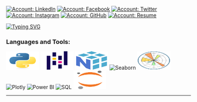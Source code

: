 
[![Account: LinkedIn](https://img.shields.io/badge/Abdo%20Fahmy-LinkedIn-0077b5)](https://www.linkedin.com/in/abdo-fahmy-a65332244/)
[![Account: Facebook](https://img.shields.io/badge/Abdo%20Fahmy-Facebook-3B5998)](https://www.facebook.com/abdoh.rahman?mibextid=AEUHqQ)
[![Account: Twitter](https://img.shields.io/badge/Abdo%20Fahmy-Twitter-0084b4)](twitter.com/abdelrh80480054)
[![Account: Instagram](https://img.shields.io/badge/Abdo%20Fahmy-Instagram-966842)](https://instagram.com/abdo_fahmyrg?igshid=YmMyMTA2M2Y=)
[![Account: GitHub](https://img.shields.io/badge/Abdo%20Fahmy-GitHub-2b3137)](https://www.github.com/AbdoFahmyrg/)
[![Account: Resume](https://img.shields.io/badge/Download-CV-6b3237)](https://github.com/faresemad/faresemad/blob/main/cv.pdf)

<a href="https://git.io/typing-svg"><img src="https://readme-typing-svg.demolab.com?font=Fira+Code&weight=800&size=25&duration=3000&pause=503&center=true&vCenter=true&width=1000&lines=Hello+Everyone;My+name+is+Abdulrahman+Fahmy+.;I+am+a+Data+Analysis+.;and+my+interests+include+%5BPython+%2C+Statics+%2C" alt="Typing SVG" /></a>

<h3 align="left">Languages and Tools:</h3>
<p align="left">
  <img src="https://raw.githubusercontent.com/devicons/devicon/master/icons/python/python-original.svg" alt="Python" width="90" height="50"/>
  <img src="https://raw.githubusercontent.com/devicons/devicon/master/icons/pandas/pandas-original.svg" alt="Pandas" width="90" height="50"/>
  <img src="https://raw.githubusercontent.com/devicons/devicon/master/icons/numpy/numpy-original.svg" alt="NumPy" width="90" height="50"/>
  <img src="https://seaborn.pydata.org/_static/logo-wide-lightbg.svg" alt="Seaborn" width="120" height="50"/>
  <img src="https://raw.githubusercontent.com/devicons/devicon/master/icons/matplotlib/matplotlib-original.svg" alt="Matplotlib" width="90" height="50"/>
  <img src="https://www.vectorlogo.zone/logos/plot_ly/plot_ly-icon.svg" alt="Plotly" width="90" height="50"/>
  <img src="https://www.vectorlogo.zone/logos/microsoft_powerbi/microsoft_powerbi-icon.svg" alt="Power BI" width="90" height="50"/>
  <img src="https://cdn.jsdelivr.net/gh/devicons/devicon@latest/icons/microsoftsqlserver/microsoftsqlserver-original.svg" alt="SQL" width="90" height="50"/>
  <img src="https://raw.githubusercontent.com/devicons/devicon/master/icons/jupyter/jupyter-original.svg" alt="Jupyter" width="90" height="50"/>
</p>
<hr>


